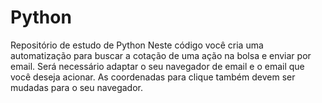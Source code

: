 # Python
Repositório de estudo de Python
Neste código você cria uma automatização para buscar a cotação de uma ação na bolsa e enviar por email.
Será necessário adaptar o seu navegador de email e o email que você deseja acionar.
As coordenadas para clique também devem ser mudadas para o seu navegador.
